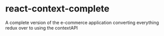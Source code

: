 # react-context-complete
A complete version of the e-commerce application converting everything redux over to using the contextAPI
